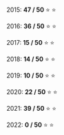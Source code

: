 
2015: **47 / 50** :star: :star:

2016: **36 / 50** :star: :star:

2017: **15 / 50** :star: :star:

2018: **14 / 50** :star: :star:

2019: **10 / 50** :star: :star:

2020: **22 / 50** :star: :star:

2021: **39 / 50** :star: :star:

2022: **0 / 50** :star: :star:
